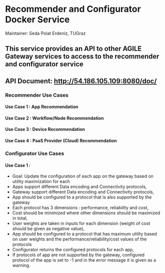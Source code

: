 # Recommender and Configurator Docker Service
Maintainer: Seda Polat Erdeniz, TUGraz

## This service provides an API to other AGILE Gateway services to access to the recommender and configurator service 



## API Document: http://54.186.105.109:8080/doc/

### Recommender Use Cases
#### Use Case 1 : App Recommendation
#### Use Case 2 : Workflow/Node Recommendation
#### Use Case 3 : Device Recommendation 
#### Use Case 4 : PaaS Provider (Cloud) Recommendation 
 
### Configurator Use Cases
#### Use Case 1 :
- Goal: Update the configuration of each app on the gateway based on utility maximization for each
- Apps support different Data encoding and Connectivity protocols,
- Gateway support different Data encoding and Connectivity protocols,
- App should be configured to a protocol that is also supported by the gateway
- Each protocol has 3 dimensions : performance, reliability and cost,
- Cost should be minimized where other dimensions should be maximized in total,
- User weights are taken in inputs for each dimension (weight of cost should be given as negative value),
- App should be configured to a protocol that has maximum utility based on user weights and the performance/reliability/cost values of the protocols
- Configurator returns the configured protocols for each app,
- If protocols of app are not supported by the gateway, configured protocol of the app is set to -1 and in the error message it is given as a warning.
